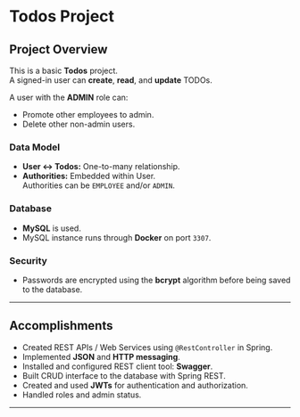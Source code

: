# Todos Project

## Project Overview
This is a basic **Todos** project.  
A signed-in user can **create**, **read**, and **update** TODOs.

A user with the **ADMIN** role can:
- Promote other employees to admin.
- Delete other non-admin users.

### Data Model
- **User ↔ Todos:** One-to-many relationship.
- **Authorities:** Embedded within User.  
  Authorities can be `EMPLOYEE` and/or `ADMIN`.

### Database
- **MySQL** is used.
- MySQL instance runs through **Docker** on port `3307`.

### Security
- Passwords are encrypted using the **bcrypt** algorithm before being saved to the database.

---

## Accomplishments
- Created REST APIs / Web Services using `@RestController` in Spring.
- Implemented **JSON** and **HTTP messaging**.
- Installed and configured REST client tool: **Swagger**.
- Built CRUD interface to the database with Spring REST.
- Created and used **JWTs** for authentication and authorization.
- Handled roles and admin status.

---
